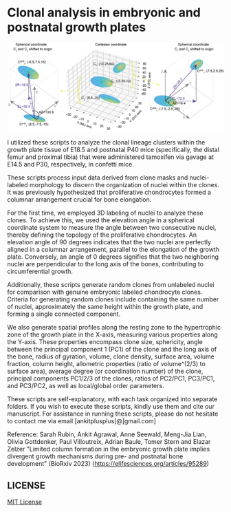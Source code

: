 # Clonal analysis in embryonic and postnatal growth plates 

<div align="center">

<img src="elevation_angle_explanation.png" width="640px" />

</div>

I utilized these scripts to analyze the clonal lineage clusters within the growth plate tissue of E18.5 and postnatal P40 mice (specifically, the distal femur and proximal tibia) that were administered tamoxifen via gavage at E14.5 and P30, respectively, in confetti mice.

These scripts process input data derived from clone masks and nuclei-labeled morphology to discern the organization of nuclei within the clones. It was previously hypothesized that proliferative chondrocytes formed a columnar arrangement crucial for bone elongation.

For the first time, we employed 3D labeling of nuclei to analyze these clones. To achieve this, we used the elevation angle in a spherical coordinate system to measure the angle between two consecutive nuclei, thereby defining the topology of the proliferative chondrocytes. An elevation angle of 90 degrees indicates that the two nuclei are perfectly aligned in a columnar arrangement, parallel to the elongation of the growth plate. Conversely, an angle of 0 degrees signifies that the two neighboring nuclei are perpendicular to the long axis of the bones, contributing to circumferential growth.

Additionally, these scripts generate random clones from unlabeled nuclei for comparison with genuine embryonic labeled chondrocyte clones. Criteria for generating random clones include containing the same number of nuclei, approximately the same height within the growth plate, and forming a single connected component.

We also generate spatial profiles along the resting zone to the hypertrophic zone of the growth plate in the X-axis, measuring various properties along the Y-axis. These properties encompass clone size, sphericity, angle between the principal component 1 (PC1) of the clone and the long axis of the bone, radius of gyration, volume, clone density, surface area, volume fraction, column height, allometric properties (ratio of volume^(2/3) to surface area), average degree (or coordination number) of the clone, principal components PC1/2/3 of the clones, ratios of PC2/PC1, PC3/PC1, and PC3/PC2, as well as local/global order parameters.

These scripts are self-explanatory, with each task organized into separate folders. If you wish to execute these scripts, kindly use them and cite our manuscript. For assistance in running these scripts, please do not hesitate to contact me via email [ankitplusplus[@]gmail.com]

Reference: Sarah Rubin, Ankit Agrawal, Anne Seewald, Meng-Jia Lian, Olivia Gottdenker, Paul Villoutreix, Adrian Baule, Tomer Stern and Elazar Zelzer
"Limited column formation in the embryonic growth plate implies divergent growth mechanisms during pre- and postnatal bone development" (BioRxiv 2023)
(https://elifesciences.org/articles/95289)


## LICENSE 
[MIT License](LICENSE)
